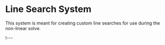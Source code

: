 # Line Search System

This system is meant for creating custom line searches for use during the non-linear solve.

!---
